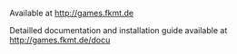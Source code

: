 Available at http://games.fkmt.de

Detailled documentation and installation guide available at
http://games.fkmt.de/docu


